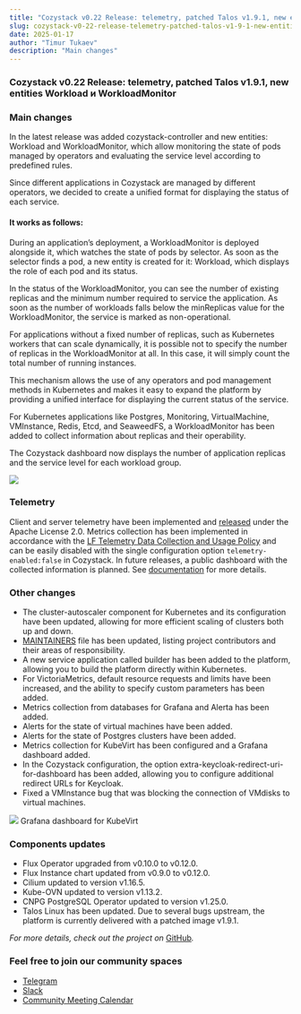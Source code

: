 ```yaml
---
title: "Cozystack v0.22 Release: telemetry, patched Talos v1.9.1, new entities Workload и WorkloadMonitor"
slug: cozystack-v0-22-release-telemetry-patched-talos-v1-9-1-new-entities-workload--workloadmonitor
date: 2025-01-17
author: "Timur Tukaev"
description: "Main changes"
---
```


### Cozystack v0.22 Release: telemetry, patched Talos v1.9.1, new entities Workload и WorkloadMonitor

### Main changes

In the latest release was added cozystack-controller and new entities: Workload and WorkloadMonitor, which allow monitoring the state of pods managed by operators and evaluating the service level according to predefined rules.

Since different applications in Cozystack are managed by different operators, we decided to create a unified format for displaying the status of each service.

#### It works as follows:

During an application’s deployment, a WorkloadMonitor is deployed alongside it, which watches the state of pods by selector. As soon as the selector finds a pod, a new entity is created for it: Workload, which displays the role of each pod and its status.

In the status of the WorkloadMonitor, you can see the number of existing replicas and the minimum number required to service the application. As soon as the number of workloads falls below the minReplicas value for the WorkloadMonitor, the service is marked as non-operational.

For applications without a fixed number of replicas, such as Kubernetes workers that can scale dynamically, it is possible not to specify the number of replicas in the WorkloadMonitor at all. In this case, it will simply count the total number of running instances.

This mechanism allows the use of any operators and pod management methods in Kubernetes and makes it easy to expand the platform by providing a unified interface for displaying the current status of the service.

For Kubernetes applications like Postgres, Monitoring, VirtualMachine, VMInstance, Redis, Etcd, and SeaweedFS, a WorkloadMonitor has been added to collect information about replicas and their operability.

The Cozystack dashboard now displays the number of application replicas and the service level for each workload group.

![](https://cdn-images-1.medium.com/max/800/1*EEQEZnOxwexdC6rmGQ6Zcg.png)

### Telemetry

Client and server telemetry have been implemented and [released](https://github.com/aenix-io/cozystack-telemetry-server) under the Apache License 2.0. Metrics collection has been implemented in accordance with the [LF Telemetry Data Collection and Usage Policy](https://www.linuxfoundation.org/legal/telemetry-data-policy) and can be easily disabled with the single configuration option `telemetry-enabled:false` in Cozystack. In future releases, a public dashboard with the collected information is planned. See [documentation](https://cozystack.io/docs/telemetry/) for more details.

### Other changes

- The cluster-autoscaler component for Kubernetes and its configuration have been updated, allowing for more efficient scaling of clusters both up and down.
- [MAINTAINERS](https://github.com/aenix-io/cozystack/blob/main/MAINTAINERS.md) file has been updated, listing project contributors and their areas of responsibility.
- A new service application called builder has been added to the platform, allowing you to build the platform directly within Kubernetes.
- For VictoriaMetrics, default resource requests and limits have been increased, and the ability to specify custom parameters has been added.
- Metrics collection from databases for Grafana and Alerta has been added.
- Alerts for the state of virtual machines have been added.
- Alerts for the state of Postgres clusters have been added.
- Metrics collection for KubeVirt has been configured and a Grafana dashboard added.
- In the Cozystack configuration, the option extra-keycloak-redirect-uri-for-dashboard has been added, allowing you to configure additional redirect URLs for Keycloak.
- Fixed a VMInstance bug that was blocking the connection of VMdisks to virtual machines.

![](https://cdn-images-1.medium.com/max/800/1*2QrRVPI2aX1cTINRsKtFzA.png)
Grafana dashboard for KubeVirt

### Components updates

- Flux Operator upgraded from v0.10.0 to v0.12.0.
- Flux Instance chart updated from v0.9.0 to v0.12.0.
- Cilium updated to version v1.16.5.
- Kube-OVN updated to version v1.13.2.
- CNPG PostgreSQL Operator updated to version v1.25.0.
- Talos Linux has been updated. Due to several bugs upstream, the platform is currently delivered with a patched image v1.9.1.

*For more details, check out the project on* [GitHub](https://github.com/aenix-io/cozystack/releases/tag/v0.22.0)*.*

### Feel free to join our community spaces

- [Telegram](https://t.me/cozystack)
- [Slack](https://kubernetes.slack.com/archives/C06L3CPRVN1)
- [Community Meeting Calendar](https://calendar.google.com/calendar?cid=ZTQzZDIxZTVjOWI0NWE5NWYyOGM1ZDY0OWMyY2IxZTFmNDMzZTJlNjUzYjU2ZGJiZGE3NGNhMzA2ZjBkMGY2OEBncm91cC5jYWxlbmRhci5nb29nbGUuY29t)